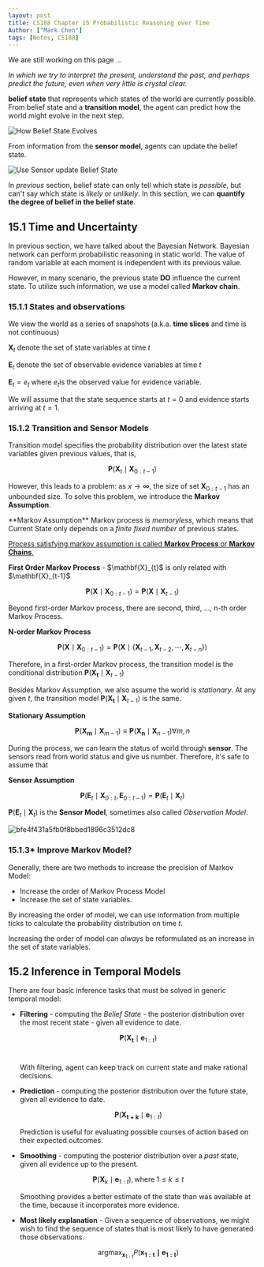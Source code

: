 ```yaml
---
layout: post
title: CS188 Chapter 15 Probabilistic Reasoning over Time
Author: ["Mark Chen"]
tags: [Notes, CS188]
---
```

<div class="error">
    <p>We are still working on this page ...</p>
</div>
<div class="info">
<em>In which we try to interpret the present, understand the past, and perhaps predict the future, even when very little is crystal clear.</em>
</div>

**belief state** that represents which states of the world are currently possible. From belief state and a **transition model**, the agent can predict how the world might evolve in the next step.

![How Belief State Evolves](http://markdown-img-1304853431.cosgz.myqcloud.com/20210731142523.jpg)

From information from the **sensor model**, agents can update the belief state.

![Use Sensor update Belief State](http://markdown-img-1304853431.cosgz.myqcloud.com/20210731142629.jpg)

In *previous* section, belief state can only tell which state is *possible*, but can't say which state is *likely* or *unlikely*. In this section, we can **quantify the degree of belief in the belief state**.

## 15.1 Time and Uncertainty

In previous section, we have talked about the Bayesian Network. Bayesian network can perform probabilistic reasoning in static world. The value of random variable at each moment is independent with its previous value.

However, in many scenario, the previous state **DO** influence the current state. To utilize such information, we use a model called **Markov chain**.

### 15.1.1 States and observations

We view the world as a series of snapshots (a.k.a. **time slices** and time is not continuous)

$\mathbf{X}_t$ denote the set of state variables at time $t$

$\mathbf{E}_t$ denote the set of observable evidence variables at time $t$

$\mathbf{E}_t = e_t$ where $e_t$​ is the observed value for evidence variable.

We will assume that the state sequence starts at $t=0$ and evidence starts arriving at $t=1$. 

### 15.1.2 Transition and Sensor Models

Transition model specifies the probability distribution over the latest state variables given previous values, that is, 

$$
\mathbf{P}\left(\mathbf{X}_t \mid \mathbf{X}_{0:t-1}\right)
$$

However, this leads to a problem: as $x\rightarrow \infty$, the size of set $\mathbf{X}_{0:t-1}$ has an unbounded size. To solve this problem, we introduce the **Markov Assumption**.

<div class="info" markdown=1>
**Markov Assumption**
Markov process is <em>memoryless</em>, which means that Current State only depends on a <em>finite fixed number</em> of previous states.
</div>

<u>Process satisfying markov assumption is called <b>Markov Process</b> or <b>Markov Chains</b>.</u>

<div class="info">
<b>First Order Markov Process</b> - $\mathbf{X}_{t}$ is only related with $\mathbf{X}_{t-1}$​

$$
\mathbf{P}(\mathbf{X}\mid \mathbf{X}_{0:t-1}) = \mathbf{P}(\mathbf{X}\mid \mathbf{X}_{t-1})
$$

</div>

Beyond first-order Markov process, there are second, third, ..., n-th order Markov Process.

**N-order Markov Process**

$$
\mathbf{P}(\mathbf{X}\mid \mathbf{X}_{0:t-1}) = \mathbf{P}(\mathbf{X}\mid \lbrace\mathbf{X}_{t-1}, \mathbf{X}_{t-2}, \cdots, \mathbf{X}_{t-n}\rbrace)
$$

Therefore, in a first-order Markov process, the transition model is the conditional distribution $\mathbf{P}(\mathbf{X_t}\mid \mathbf{X}_{t-1})$

Besides Markov Assumption, we also assume the world is *stationary*. At any given $t$, the transition model $\mathbf{P}(\mathbf{X_t}\mid \mathbf{X}_{t-1})$ is the same.

<div class="info">
<b>Stationary Assumption</b>

$$
\mathbf{P}(\mathbf{X_m}\mid \mathbf{X}_{m-1})\equiv \mathbf{P}(\mathbf{X_n}\mid \mathbf{X}_{n-1}) \forall m, n
$$

</div>

During the process, we can learn the status of world through **sensor**. The sensors read from world status and give us number. Therefore, it's safe to assume that 

<div class="info">
<b>Sensor Assumption</b>

$$
\mathbf{P}(\mathbf{E}_t\mid\mathbf{X}_{0:t}, \mathbf{E}_{0:t-1}) = \mathbf{P}(\mathbf{E}_t \mid \mathbf{X}_t)
$$

</div>

$\mathbf{P}(\mathbf{E}_t \mid \mathbf{X}_t)$ is the **Sensor Model**, sometimes also called *Observation Model*.

![bfe4f431a5fb0f8bbed1896c3512dc8](http://markdown-img-1304853431.cosgz.myqcloud.com/20210802183103.jpg)

### 15.1.3\* Improve Markov Model?

Generally, there are two methods to increase the precision of Markov Model:

* Increase the order of Markov Process Model
* Increase the set of state variables.

By increasing the order of model, we can use information from multiple ticks to calculate the probability distribution on time $t$.

Increasing the order of model can *always* be reformulated as an increase in the set of state variables.

## 15.2 Inference in Temporal Models

There are four basic inference tasks that must be solved in generic temporal model:

* **Filtering** - computing the *Belief State* - the posterior distribution over the most recent state - given all evidence to date.

  $$
    \mathbf{P}(\mathbf{X_t}\mid \mathbf{e}_{1:t})
  $$​

  With filtering, agent can keep track on current state and make rational decisions.

* **Prediction** - computing the posterior distribution over the future state, given all evidence to date. 

  $$
    \mathbf{P}(\mathbf{X_{t+k}}\mid \mathbf{e}_{1:t})
  $$

  Prediction is useful for evaluating possible courses of action based on their expected outcomes.

* **Smoothing** - computing the posterior distribution over a *past* state, given all evidence up to the present. 

  $$
    \mathbf{P}(\mathbf{X}_k\mid\mathbf{e}_{1:t}) , \text{where }1 \leq k\leq t
  $$

  Smoothing provides a better estimate of the state than was available at the time, because it incorporates more evidence.

* **Most likely explanation** - Given a sequence of observations, we might wish to find the sequence of states that is most likely to have generated those observations.

  $$
    \text{argmax}_{\mathbf{x}_{1:t}}P(\mathbf{x_{1:t}\mid \mathbf{e}_{1:t}})
  $$

